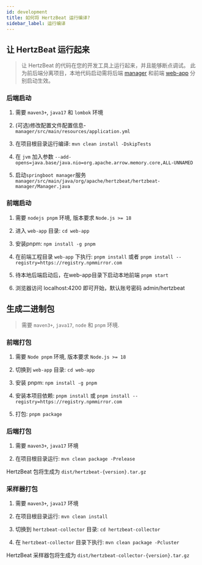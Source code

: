 ```yaml
---
id: development  
title: 如何将 HertzBeat 运行编译?    
sidebar_label: 运行编译
---
```


## 让 HertzBeat 运行起来

> 让 HertzBeat 的代码在您的开发工具上运行起来，并且能够断点调试。
> 此为前后端分离项目，本地代码启动需将后端 [manager](https://github.com/apache/hertzbeat/tree/master/hertzbeat-manager) 和前端 [web-app](https://github.com/apache/hertzbeat/tree/master/web-app) 分别启动生效。

### 后端启动

1. 需要 `maven3+`, `java17` 和 `lombok` 环境

2. (可选)修改配置文件配置信息-`manager/src/main/resources/application.yml`

3. 在项目根目录运行编译: `mvn clean install -DskipTests`

4. 在 `jvm` 加入参数 `--add-opens=java.base/java.nio=org.apache.arrow.memory.core,ALL-UNNAMED`

5. 启动`springboot manager`服务 `manager/src/main/java/org/apache/hertzbeat/hertzbeat-manager/Manager.java`

### 前端启动

1. 需要 `nodejs pnpm` 环境, 版本要求 `Node.js >= 18`

2. 进入 `web-app` 目录: `cd web-app`

3. 安装pnpm: `npm install -g pnpm`

4. 在前端工程目录 `web-app` 下执行: `pnpm install` 或者 `pnpm install --registry=https://registry.npmmirror.com`

5. 待本地后端启动后，在web-app目录下启动本地前端 `pnpm start`

6. 浏览器访问 localhost:4200 即可开始，默认账号密码 admin/hertzbeat

## 生成二进制包

> 需要 `maven3+`, `java17`, `node` 和 `pnpm` 环境.

### 前端打包

1. 需要 `Node pnpm` 环境, 版本要求 `Node.js >= 18`

2. 切换到 `web-app` 目录: `cd web-app`

3. 安装 pnpm: `npm install -g pnpm`

4. 安装本项目依赖: `pnpm install` 或 `pnpm install --registry=https://registry.npmmirror.com`

5. 打包: `pnpm package`

### 后端打包

1. 需要 `maven3+`, `java17` 环境

2. 在项目根目录运行: `mvn clean package -Prelease`

HertzBeat 包将生成为 `dist/hertzbeat-{version}.tar.gz`

### 采样器打包

1. 需要 `maven3+`, `java17` 环境

2. 在项目根目录运行: `mvn clean install`

3. 切换到 `hertzbeat-collector` 目录: `cd hertzbeat-collector`

4. 在 `hertzbeat-collector` 目录下执行: `mvn clean package -Pcluster`

HertzBeat 采样器包将生成为 `dist/hertzbeat-collector-{version}.tar.gz`
